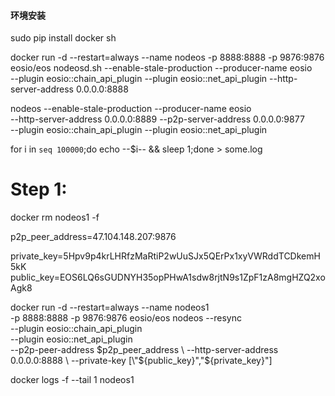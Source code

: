 





#### 环境安装


sudo pip install docker sh








docker run -d --restart=always --name nodeos -p 8888:8888 -p 9876:9876 \
    eosio/eos nodeosd.sh --enable-stale-production --producer-name eosio \
    --plugin eosio::chain_api_plugin --plugin eosio::net_api_plugin --http-server-address 0.0.0.0:8888




 nodeos --enable-stale-production --producer-name eosio \
    --http-server-address 0.0.0.0:8889 --p2p-server-address 0.0.0.0:9877 \
    --plugin eosio::chain_api_plugin --plugin eosio::net_api_plugin


for i in `seq 100000`;do echo --$i-- && sleep 1;done > some.log





# Step 1:

docker rm nodeos1 -f

p2p_peer_address=47.104.148.207:9876

private_key=5Hpv9p4krLHRfzMaRtiP2wUuSJx5QErPx1xyVWRddTCDkemH5kK
public_key=EOS6LQ6sGUDNYH35opPHwA1sdw8rjtN9s1ZpF1zA8mgHZQ2xoAgk8


docker run -d --restart=always --name nodeos1 \
    -p 8888:8888 -p 9876:9876 eosio/eos nodeos --resync \
    --plugin eosio::chain_api_plugin \
    --plugin eosio::net_api_plugin \
    --p2p-peer-address $p2p_peer_address \
    --http-server-address 0.0.0.0:8888 \
    --private-key [\"${public_key}\",\"${private_key}\"]


docker logs -f --tail 1 nodeos1

